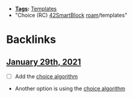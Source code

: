 - **[Tags](<Tags.md>):** [Templates](<Templates.md>)
- "Choice (RC) [42SmartBlock](<42SmartBlock.md>) [roam](<roam.md>)/templates"

# Backlinks
## [January 29th, 2021](<January 29th, 2021.md>)
- [ ] Add the [choice algorithm](<choice algorithm.md>)

- Another option is using the [choice algorithm](<choice algorithm.md>)

